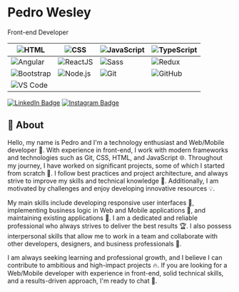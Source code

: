 <div align="left">

# Pedro Wesley

Front-end Developer

| ![HTML](https://img.shields.io/badge/-HTML-E34F26?style=flat-square&logo=HTML5&logoColor=white) | ![CSS](https://img.shields.io/badge/-CSS-1572B6?style=flat-square&logo=CSS3&logoColor=white) | ![JavaScript](https://img.shields.io/badge/-JavaScript-F7DF1E?style=flat-square&logo=JavaScript&logoColor=black) | ![TypeScript](https://img.shields.io/badge/-TypeScript-3178C6?style=flat-square&logo=TypeScript&logoColor=white) |
| --- | --- | --- | --- |
| ![Angular](https://img.shields.io/badge/-Angular-DD0031?style=flat-square&logo=Angular&logoColor=white) | ![ReactJS](https://img.shields.io/badge/-ReactJS-61DAFB?style=flat-square&logo=React&logoColor=black) | ![Sass](https://img.shields.io/badge/-Sass-CC6699?style=flat-square&logo=Sass&logoColor=white) | ![Redux](https://img.shields.io/badge/-Redux-764ABC?style=flat-square&logo=Redux&logoColor=white) |
| ![Bootstrap](https://img.shields.io/badge/-Bootstrap-7952B3?style=flat-square&logo=Bootstrap&logoColor=white) | ![Node.js](https://img.shields.io/badge/-Node.js-339933?style=flat-square&logo=Node.js&logoColor=white) | ![Git](https://img.shields.io/badge/-Git-F05032?style=flat-square&logo=Git&logoColor=white) | ![GitHub](https://img.shields.io/badge/-GitHub-181717?style=flat-square&logo=GitHub&logoColor=white) |
| ![VS Code](https://img.shields.io/badge/-VS%20Code-007ACC?style=flat-square&logo=Visual%20Studio%20Code&logoColor=white) |


</div>

<div align="left">

[![LinkedIn Badge](https://img.shields.io/badge/-Pedro%20Wesley-blue?style=flat-square&logo=Linkedin&logoColor=white&link=https://www.linkedin.com/in/pedro-wesley-440130145/)](https://www.linkedin.com/in/pedro-wesley-440130145/)
[![Instagram Badge](https://img.shields.io/badge/-dev__pedro__ofc-E4405F?style=flat-square&logo=Instagram&logoColor=white&link=https://www.instagram.com/dev_pedro_ofc/)](https://www.instagram.com/dev_pedro_ofc/)

## 👋 About

Hello, my name is Pedro and I'm a technology enthusiast and Web/Mobile developer 🚀. With experience in front-end, I work with modern frameworks and technologies such as Git, CSS, HTML, and JavaScript 🌐. Throughout my journey, I have worked on significant projects, some of which I started from scratch 🔨. I follow best practices and project architecture, and always strive to improve my skills and technical knowledge 💪. Additionally, I am motivated by challenges and enjoy developing innovative resources 💡.

My main skills include developing responsive user interfaces 📱, implementing business logic in Web and Mobile applications 💼, and maintaining existing applications 🔧. I am a dedicated and reliable professional who always strives to deliver the best results 🏆. I also possess interpersonal skills that allow me to work in a team and collaborate with other developers, designers, and business professionals 👥.

I am always seeking learning and professional growth, and I believe I can contribute to ambitious and high-impact projects 🔥. If you are looking for a Web/Mobile developer with experience in front-end, solid technical skills, and a results-driven approach, I'm ready to chat 🤝.
</div>

